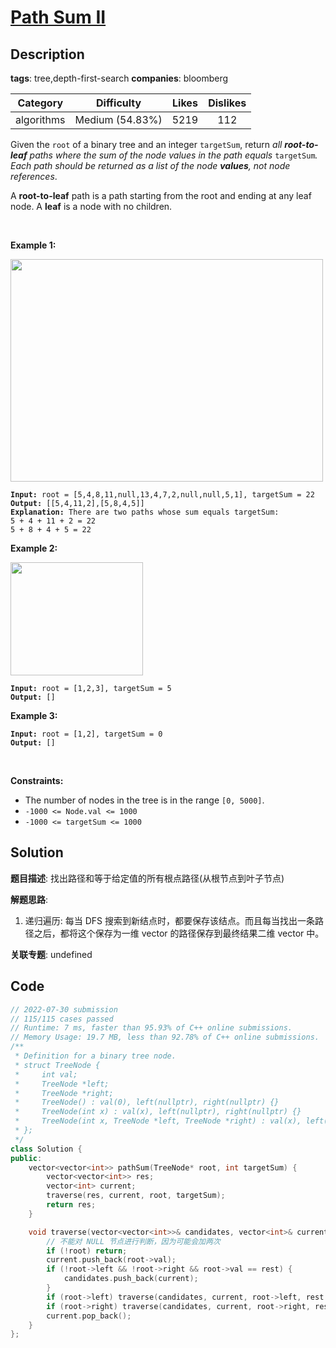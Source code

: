 # [Path Sum II](https://leetcode.com/problems/path-sum-ii/description/)

## Description

**tags**: tree,depth-first-search
**companies**: bloomberg

|  Category  |   Difficulty    | Likes | Dislikes |
| :--------: | :-------------: | :---: | :------: |
| algorithms | Medium (54.83%) | 5219  |   112    |

<p>Given the <code>root</code> of a binary tree and an integer <code>targetSum</code>, return <em>all <strong>root-to-leaf</strong> paths where the sum of the node values in the path equals </em><code>targetSum</code><em>. Each path should be returned as a list of the node <strong>values</strong>, not node references</em>.</p>

<p>A <strong>root-to-leaf</strong> path is a path starting from the root and ending at any leaf node. A <strong>leaf</strong> is a node with no children.</p>

<p>&nbsp;</p>
<p><strong>Example 1:</strong></p>
<img alt="" src="https://assets.leetcode.com/uploads/2021/01/18/pathsumii1.jpg" style="width: 500px; height: 356px;" />
<pre><code><strong>Input:</strong> root = [5,4,8,11,null,13,4,7,2,null,null,5,1], targetSum = 22
<strong>Output:</strong> [[5,4,11,2],[5,8,4,5]]
<strong>Explanation:</strong> There are two paths whose sum equals targetSum:
5 + 4 + 11 + 2 = 22
5 + 8 + 4 + 5 = 22</code></pre>

<p><strong>Example 2:</strong></p>
<img alt="" src="https://assets.leetcode.com/uploads/2021/01/18/pathsum2.jpg" style="width: 212px; height: 181px;" />
<pre><code><strong>Input:</strong> root = [1,2,3], targetSum = 5
<strong>Output:</strong> []</code></pre>

<p><strong>Example 3:</strong></p>

<pre><code><strong>Input:</strong> root = [1,2], targetSum = 0
<strong>Output:</strong> []</code></pre>

<p>&nbsp;</p>
<p><strong>Constraints:</strong></p>

<ul>
  <li>The number of nodes in the tree is in the range <code>[0, 5000]</code>.</li>
  <li><code>-1000 &lt;= Node.val &lt;= 1000</code></li>
  <li><code>-1000 &lt;= targetSum &lt;= 1000</code></li>
</ul>

## Solution

**题目描述**: 找出路径和等于给定值的所有根点路径(从根节点到叶子节点)

**解题思路**:

1. 递归遍历: 每当 DFS 搜索到新结点时，都要保存该结点。而且每当找出一条路径之后，都将这个保存为一维 vector 的路径保存到最终结果二维 vector 中。

**关联专题**: undefined

## Code

```cpp
// 2022-07-30 submission
// 115/115 cases passed
// Runtime: 7 ms, faster than 95.93% of C++ online submissions.
// Memory Usage: 19.7 MB, less than 92.78% of C++ online submissions.
/**
 * Definition for a binary tree node.
 * struct TreeNode {
 *     int val;
 *     TreeNode *left;
 *     TreeNode *right;
 *     TreeNode() : val(0), left(nullptr), right(nullptr) {}
 *     TreeNode(int x) : val(x), left(nullptr), right(nullptr) {}
 *     TreeNode(int x, TreeNode *left, TreeNode *right) : val(x), left(left), right(right) {}
 * };
 */
class Solution {
public:
    vector<vector<int>> pathSum(TreeNode* root, int targetSum) {
        vector<vector<int>> res;
        vector<int> current;
        traverse(res, current, root, targetSum);
        return res;
    }

    void traverse(vector<vector<int>>& candidates, vector<int>& current, TreeNode* root, int rest) {
        // 不能对 NULL 节点进行判断，因为可能会加两次
        if (!root) return;
        current.push_back(root->val);
        if (!root->left && !root->right && root->val == rest) {
            candidates.push_back(current);
        }
        if (root->left) traverse(candidates, current, root->left, rest - root->val);
        if (root->right) traverse(candidates, current, root->right, rest - root->val);
        current.pop_back();
    }
};
```
